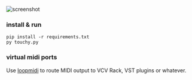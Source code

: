 
![screenshot](https://raw.github.com/ptytb/touchy/res/res/touchy.png)

### install & run

```
pip install -r requirements.txt
py touchy.py
```

### virtual midi ports

Use [loopmidi](http://www.tobias-erichsen.de/software/loopmidi.html) to route MIDI output to VCV Rack, VST plugins or whatever.
